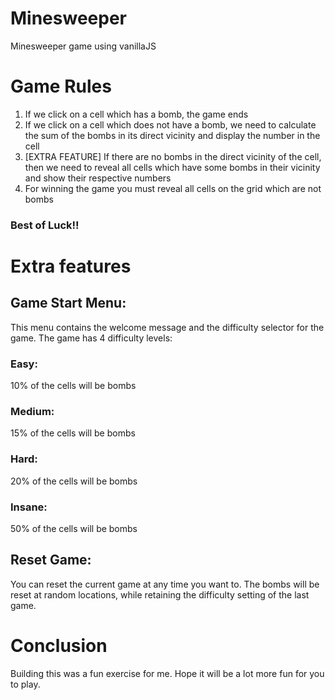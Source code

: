 # Minesweeper
Minesweeper game using vanillaJS

# Game Rules
1. If we click on a cell which has a bomb, the game ends
2. If we click on a cell which does not have a bomb, we need to calculate the sum of the bombs in its direct vicinity and display the number in the cell
3. [EXTRA FEATURE] If there are no bombs in the direct vicinity of the cell, then we need to reveal all cells which have some bombs in their vicinity and show their respective numbers
4. For winning the game you must reveal all cells on the grid which are not bombs

### Best of Luck!!

# Extra features
## Game Start Menu:
This menu contains the welcome message and the difficulty selector for the game. The game has 4 difficulty levels:
### Easy:
10% of the cells will be bombs
### Medium:
15% of the cells will be bombs
### Hard:
20% of the cells will be bombs
### Insane:
50% of the cells will be bombs

## Reset Game: 
You can reset the current game at any time you want to. The bombs will be reset at random locations, while retaining the difficulty setting of the last game.

# Conclusion

Building this was a fun exercise for me. Hope it will be a lot more fun for you to play.

